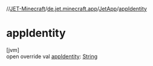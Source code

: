 //[JET-Minecraft](../../../index.md)/[de.jet.minecraft.app](../index.md)/[JetApp](index.md)/[appIdentity](app-identity.md)

# appIdentity

[jvm]\
open override val [appIdentity](app-identity.md): [String](https://kotlinlang.org/api/latest/jvm/stdlib/kotlin/-string/index.html)
